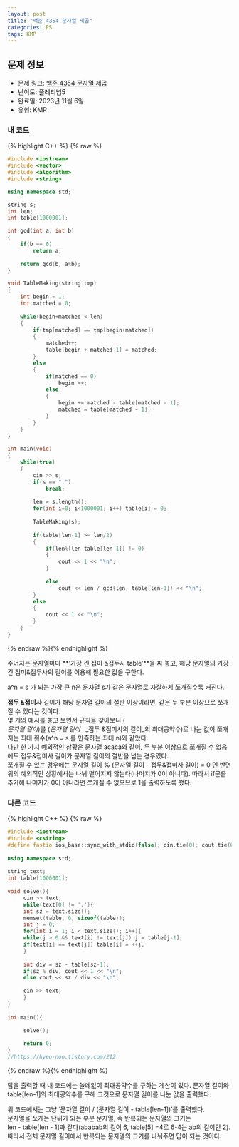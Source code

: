 ```yaml
---
layout: post
title: "백준 4354 문자열 제곱"
categories: PS
tags: KMP
---
```


## 문제 정보
- 문제 링크: [백준 4354 문자열 제곱](https://www.acmicpc.net/problem/4354)
- 난이도: <span style="color:#000000">플레티넘5</span>
- 완료일: 2023년 11월 6일
- 유형: KMP

### 내 코드

{% highlight C++ %} {% raw %}
```C++
#include <iostream>
#include <vector>
#include <algorithm>
#include <string>

using namespace std;

string s;
int len;
int table[1000001];

int gcd(int a, int b)
{
	if(b == 0)
		return a;
	
	return gcd(b, a%b);
}

void TableMaking(string tmp)
{
	int begin = 1;
	int matched = 0;
	
	while(begin+matched < len)
	{
		if(tmp[matched] == tmp[begin+matched])
		{
			matched++;
			table[begin + matched-1] = matched;
		}
		else
		{
			if(matched == 0)
				begin ++;
			else
			{
				begin += matched - table[matched - 1];	
				matched = table[matched - 1];
			}
		}
	}
}

int main(void)
{
	while(true)
	{
		cin >> s;
		if(s == ".")
			break;
		
		len = s.length();
		for(int i=0; i<1000001; i++) table[i] = 0;
		
		TableMaking(s);
		
		if(table[len-1] >= len/2)
		{
			if(len%(len-table[len-1]) != 0)
			{
				cout << 1 << "\n";
			}
				
			else
				cout << len / gcd(len, table[len-1]) << "\n";
		}
		else
		{
			cout << 1 << "\n";
		}
	}
}
```
{% endraw %}{% endhighlight %}

주어지는 문자열마다 **‘가장 긴 접미 &접두사 table’**을 짜 놓고, 해당 문자열의 가장 긴 접미&접두사의 길이를 이용해 필요한 값을 구한다.

a^n = s 가 되는 가장 큰 n은 문자열 s가 같은 문자열로 자잘하게 쪼개질수록 커진다.  
  
**접두 &접미사** 길이가 해당 문자열 길이의 절반 이상이라면, 같은 두 부분 이상으로 쪼개질 수 있다는 것이다.  
몇 개의 예시를 놓고 보면서 규칙을 찾아보니 (  
_문자열 길이_)를 (_문자열 길이_ , _접두 &접미사의 길이_의 최대공약수)로 나눈 값이 쪼개지는 최대 횟수(a^n = s 를 만족하는 최대 n)와 같았다.  
다만 한 가지 예외적인 상황은 문자열 acaca와 같이, 두 부분 이상으로 쪼개질 수 없음에도 접두&접미사 길이가 문자열 길이의 절반을 넘는 경우였다.  
쪼개질 수 있는 경우에는 문자열 길이 % (문자열 길이 - 접두&접미사 길이) = 0 인 반면 위의 예외적인 상황에서는 나눠 떨어지지 않는다(나머지가 0이 아니다). 따라서 if문을 추가해 나머지가 0이 아니라면 쪼개질 수 없으므로 1을 출력하도록 했다.  

### 다른 코드

{% highlight C++ %} {% raw %}
```C++
#include <iostream>
#include <cstring>
#define fastio ios_base::sync_with_stdio(false); cin.tie(0); cout.tie(0);
 
using namespace std;
 
string text;
int table[1000001];
 
void solve(){
	 cin >> text;
	 while(text[0] != '.'){
	 int sz = text.size();
	 memset(table, 0, sizeof(table));
	 int j = 0;
	 for(int i = 1; i < text.size(); i++){
	 while(j > 0 && text[i] != text[j]) j = table[j-1];
	 if(text[i] == text[j]) table[i] = ++j;
	 }
	 
	 int div = sz - table[sz-1];
	 if(sz % div) cout << 1 << "\n";
	 else cout << sz / div << "\n";
	 
	 cin >> text;
	 }
}
 
int main(){

	 solve();
	 
	 return 0;
}
//https://hyeo-noo.tistory.com/212
```
{% endraw %}{% endhighlight %}

답을 출력할 때 내 코드에는 쓸데없이 최대공약수를 구하는 계산이 있다. 문자열 길이와 table[len-1]의 최대공약수를 구해 그것으로 문자열 길이를 나눈 값을 출력했다.

위 코드에서는 그냥 ‘문자열 길이 / (문자열 길이 - table[len-1])’를 출력했다.  
문자열을 쪼개는 단위가 되는 부분 문자열, 즉 반복되는 문자열의 크기는   
len - table[len - 1]과 같다(ababab의 길이 6, table[5] =4로 6-4는 ab의 길이인 2).  
따라서 전체 문자열 길이에서 반복되는 문자열의 크기를 나눠주면 답이 되는 것이다.  
  

